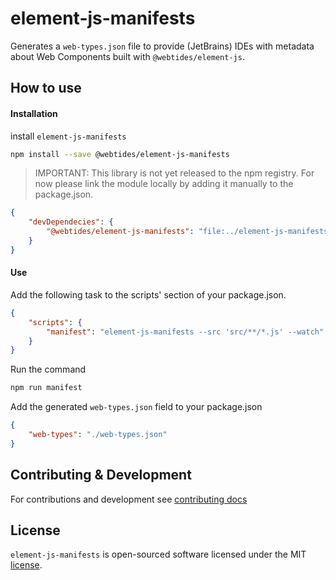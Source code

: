 # element-js-manifests

Generates a `web-types.json` file to provide (JetBrains) IDEs with metadata about Web Components built with `@webtides/element-js`.

## How to use

#### Installation

install `element-js-manifests`

```sh
npm install --save @webtides/element-js-manifests
```

> IMPORTANT: This library is not yet released to the npm registry. For now please link the module locally by adding it manually to the package.json.

```json
{
    "devDependecies": {
        "@webtides/element-js-manifests": "file:../element-js-manifests"
    }
}
```

#### Use

Add the following task to the scripts' section of your package.json.

```json
{
    "scripts": {
        "manifest": "element-js-manifests --src 'src/**/*.js' --watch"
    }
}
```

Run the command

```sh
npm run manifest
```

Add the generated `web-types.json` field to your package.json

```json
{
    "web-types": "./web-types.json"
}
```

## Contributing & Development

For contributions and development see [contributing docs](.github/CONTRIBUTING.md)

## License

`element-js-manifests` is open-sourced software licensed under the MIT [license](LICENSE).
